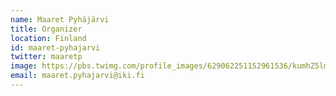 ```yaml
---
name: Maaret Pyhäjärvi
title: Organizer
location: Finland
id: maaret-pyhajarvi
twitter: maaretp
image: https://pbs.twimg.com/profile_images/629062251152961536/kumhZ5lm_400x400.jpg
email: maaret.pyhajarvi@iki.fi
---
```

